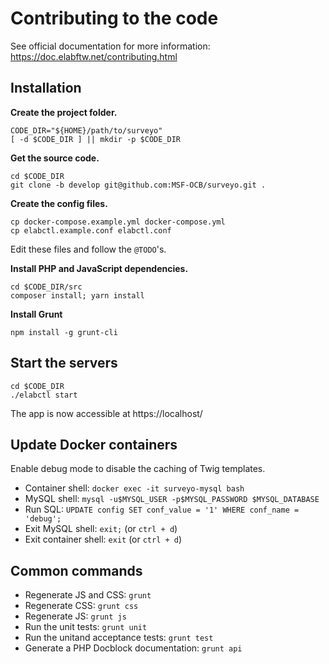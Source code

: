 # Contributing to the code

See official documentation for more information: https://doc.elabftw.net/contributing.html


## Installation

**Create the project folder.**

```
CODE_DIR="${HOME}/path/to/surveyo"
[ -d $CODE_DIR ] || mkdir -p $CODE_DIR
```

**Get the source code.**

```
cd $CODE_DIR
git clone -b develop git@github.com:MSF-OCB/surveyo.git .
```

**Create the config files.**

```
cp docker-compose.example.yml docker-compose.yml
cp elabctl.example.conf elabctl.conf
```

Edit these files and follow the `@TODO`'s.

**Install PHP and JavaScript dependencies.**

```
cd $CODE_DIR/src
composer install; yarn install
```

**Install Grunt**

```
npm install -g grunt-cli
```


## Start the servers

```
cd $CODE_DIR
./elabctl start
```

The app is now accessible at https://localhost/


## Update Docker containers

Enable debug mode to disable the caching of Twig templates.

- Container shell: `docker exec -it surveyo-mysql bash`
- MySQL shell: `mysql -u$MYSQL_USER -p$MYSQL_PASSWORD $MYSQL_DATABASE`
- Run SQL: `UPDATE config SET conf_value = '1' WHERE conf_name = 'debug';`
- Exit MySQL shell: `exit;` (or `ctrl + d`)
- Exit container shell: `exit` (or `ctrl + d`)


## Common commands

- Regenerate JS and CSS: `grunt`
- Regenerate CSS: `grunt css`
- Regenerate JS: `grunt js`
- Run the unit tests: `grunt unit`
- Run the unitand acceptance  tests: `grunt test`
- Generate a PHP Docblock documentation: `grunt api`
